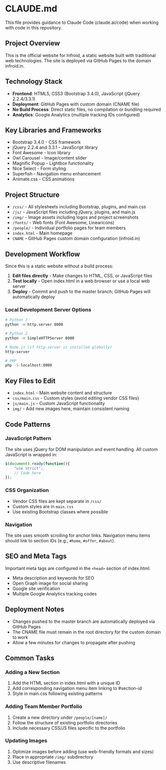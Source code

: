 # CLAUDE.md

This file provides guidance to Claude Code (claude.ai/code) when working with code in this repository.

## Project Overview

This is the official website for Infroid, a static website built with traditional web technologies. The site is deployed via GitHub Pages to the domain infroid.in.

## Technology Stack

- **Frontend**: HTML5, CSS3 (Bootstrap 3.4.0), JavaScript (jQuery 2.2.4/3.3.1)
- **Deployment**: GitHub Pages with custom domain (CNAME file)
- **No Build Process**: Direct static files, no compilation or bundling required
- **Analytics**: Google Analytics (multiple tracking IDs configured)

## Key Libraries and Frameworks

- Bootstrap 3.4.0 - CSS framework
- jQuery 2.2.4 and 3.3.1 - JavaScript library
- Font Awesome - Icon library
- Owl Carousel - Image/content slider
- Magnific Popup - Lightbox functionality
- Nice Select - Form styling
- Superfish - Navigation menu enhancement
- Animate.css - CSS animations

## Project Structure

- `/css/` - All stylesheets including Bootstrap, plugins, and main.css
- `/js/` - JavaScript files including jQuery, plugins, and main.js
- `/img/` - Image assets including logos and project screenshots
- `/fonts/` - Web fonts (Font Awesome, Linearicons)
- `/people/` - Individual portfolio pages for team members
- `index.html` - Main homepage
- `CNAME` - GitHub Pages custom domain configuration (infroid.in)

## Development Workflow

Since this is a static website without a build process:

1. **Edit files directly** - Make changes to HTML, CSS, or JavaScript files
2. **Test locally** - Open index.html in a web browser or use a local web server
3. **Deploy** - Commit and push to the master branch; GitHub Pages will automatically deploy

### Local Development Server Options

```bash
# Python 3
python -m http.server 8000

# Python 2
python -m SimpleHTTPServer 8000

# Node.js (if http-server is installed globally)
http-server

# PHP
php -S localhost:8000
```

## Key Files to Edit

- `index.html` - Main website content and structure
- `css/main.css` - Custom styles (avoid editing vendor CSS files)
- `js/main.js` - Custom JavaScript functionality
- `img/` - Add new images here, maintain consistent naming

## Code Patterns

### JavaScript Pattern
The site uses jQuery for DOM manipulation and event handling. All custom JavaScript is wrapped in:
```javascript
$(document).ready(function(){
    "use strict";
    // Code here
});
```

### CSS Organization
- Vendor CSS files are kept separate in `/css/`
- Custom styles are in `main.css`
- Use existing Bootstrap classes where possible

### Navigation
The site uses smooth scrolling for anchor links. Navigation menu items should link to section IDs (e.g., `#home`, `#offer`, `#about`).

## SEO and Meta Tags

Important meta tags are configured in the `<head>` section of index.html:
- Meta description and keywords for SEO
- Open Graph image for social sharing
- Google site verification
- Multiple Google Analytics tracking codes

## Deployment Notes

- Changes pushed to the master branch are automatically deployed via GitHub Pages
- The CNAME file must remain in the root directory for the custom domain to work
- Allow a few minutes for changes to propagate after pushing

## Common Tasks

### Adding a New Section
1. Add the HTML section in index.html with a unique ID
2. Add corresponding navigation menu item linking to #section-id
3. Style in main.css following existing patterns

### Adding Team Member Portfolio
1. Create a new directory under `/people/[name]/`
2. Follow the structure of existing portfolio directories
3. Include necessary CSS/JS files specific to the portfolio

### Updating Images
1. Optimize images before adding (use web-friendly formats and sizes)
2. Place in appropriate `/img/` subdirectory
3. Use descriptive filenames
